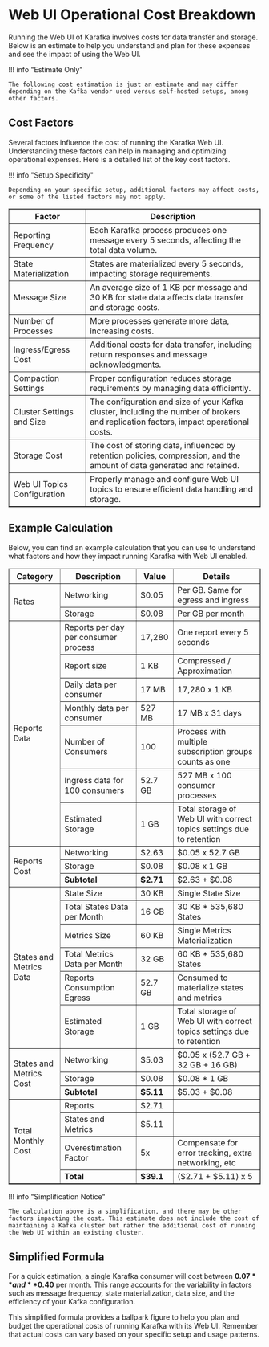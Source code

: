 # Web UI Operational Cost Breakdown

Running the Web UI of Karafka involves costs for data transfer and storage. Below is an estimate to help you understand and plan for these expenses and see the impact of using the Web UI.

!!! info "Estimate Only"

    The following cost estimation is just an estimate and may differ depending on the Kafka vendor used versus self-hosted setups, among other factors.

## Cost Factors

Several factors influence the cost of running the Karafka Web UI. Understanding these factors can help in managing and optimizing operational expenses. Here is a detailed list of the key cost factors.

!!! info "Setup Specificity"

    Depending on your specific setup, additional factors may affect costs, or some of the listed factors may not apply.

<table border="1">
    <thead>
        <tr>
            <th>Factor</th>
            <th>Description</th>
        </tr>
    </thead>
    <tbody>
        <tr>
            <td>Reporting Frequency</td>
            <td>Each Karafka process produces one message every 5 seconds, affecting the total data volume.</td>
        </tr>
        <tr>
            <td>State Materialization</td>
            <td>States are materialized every 5 seconds, impacting storage requirements.</td>
        </tr>
        <tr>
            <td>Message Size</td>
            <td>An average size of 1 KB per message and 30 KB for state data affects data transfer and storage costs.</td>
        </tr>
        <tr>
            <td>Number of Processes</td>
            <td>More processes generate more data, increasing costs.</td>
        </tr>
        <tr>
            <td>Ingress/Egress Cost</td>
            <td>Additional costs for data transfer, including return responses and message acknowledgments.</td>
        </tr>
        <tr>
            <td>Compaction Settings</td>
            <td>Proper configuration reduces storage requirements by managing data efficiently.</td>
        </tr>
        <tr>
            <td>Cluster Settings and Size</td>
            <td>The configuration and size of your Kafka cluster, including the number of brokers and replication factors, impact operational costs.</td>
        </tr>
        <tr>
            <td>Storage Cost</td>
            <td>The cost of storing data, influenced by retention policies, compression, and the amount of data generated and retained.</td>
        </tr>
        <tr>
            <td>Web UI Topics Configuration</td>
            <td>Properly manage and configure Web UI topics to ensure efficient data handling and storage.</td>
        </tr>
    </tbody>
</table>

## Example Calculation

Below, you can find an example calculation that you can use to understand what factors and how they impact running Karafka with Web UI enabled.

<table border="1">
    <thead>
        <tr>
            <th>Category</th>
            <th>Description</th>
            <th>Value</th>
            <th>Details</th>
        </tr>
    </thead>
    <tbody>
        <tr>
            <td rowspan="2">Rates</td>
            <td>Networking</td>
            <td>$0.05</td>
            <td>Per GB. Same for egress and ingress</td>
        </tr>
        <tr>
            <td>Storage</td>
            <td>$0.08</td>
            <td>Per GB per month</td>
        </tr>
        <tr>
            <td rowspan="7">Reports Data</td>
            <td>Reports per day per consumer process</td>
            <td>17,280</td>
            <td>One report every 5 seconds</td>
        </tr>
        <tr>
            <td>Report size</td>
            <td>1 KB</td>
            <td>Compressed / Approximation</td>
        </tr>
        <tr>
            <td>Daily data per consumer</td>
            <td>17 MB</td>
            <td>17,280 x 1 KB</td>
        </tr>
        <tr>
            <td>Monthly data per consumer</td>
            <td>527 MB</td>
            <td>17 MB x 31 days</td>
        </tr>
        <tr>
            <td>Number of Consumers</td>
            <td>100</td>
            <td>Process with multiple subscription groups counts as one</td>
        </tr>
        <tr>
            <td>Ingress data for 100 consumers</td>
            <td>52.7 GB</td>
            <td>527 MB x 100 consumer processes</td>
        </tr>
        <tr>
            <td>Estimated Storage</td>
            <td>1 GB</td>
            <td>Total storage of Web UI with correct topics settings due to retention</td>
        </tr>
        <tr>
            <td rowspan="3">Reports Cost</td>
            <td>Networking</td>
            <td>$2.63</td>
            <td>$0.05 x 52.7 GB</td>
        </tr>
        <tr>
            <td>Storage</td>
            <td>$0.08</td>
            <td>$0.08 x 1 GB</td>
        </tr>
        <tr>
            <td><strong>Subtotal</strong></td>
            <td><strong>$2.71</strong></td>
            <td>$2.63 + $0.08</td>
        </tr>
        <tr>
            <td rowspan="6">States and Metrics Data</td>
            <td>State Size</td>
            <td>30 KB</td>
            <td>Single State Size</td>
        </tr>
        <tr>
            <td>Total States Data per Month</td>
            <td>16 GB</td>
            <td>30 KB * 535,680 States</td>
        </tr>
        <tr>
            <td>Metrics Size</td>
            <td>60 KB</td>
            <td>Single Metrics Materialization</td>
        </tr>
        <tr>
            <td>Total Metrics Data per Month</td>
            <td>32 GB</td>
            <td>60 KB * 535,680 States</td>
        </tr>
        <tr>
            <td>Reports Consumption Egress</td>
            <td>52.7 GB</td>
            <td>Consumed to materialize states and metrics</td>
        </tr>
        <tr>
            <td>Estimated Storage</td>
            <td>1 GB</td>
            <td>Total storage of Web UI with correct topics settings due to retention</td>
        </tr>
        <tr>
            <td rowspan="3">States and Metrics Cost</td>
            <td>Networking</td>
            <td>$5.03</td>
            <td>$0.05 x (52.7 GB + 32 GB + 16 GB)</td>
        </tr>
        <tr>
            <td>Storage</td>
            <td>$0.08</td>
            <td>$0.08 * 1 GB</td>
        </tr>
        <tr>
            <td><strong>Subtotal</strong></td>
            <td><strong>$5.11</strong></td>
            <td>$5.03 + $0.08</td>
        </tr>
        <tr>
            <td rowspan="4">Total Monthly Cost</td>
            <td>Reports</td>
            <td>$2.71</td>
            <td></td>
        </tr>
        <tr>
            <td>States and Metrics</td>
            <td>$5.11</td>
            <td></td>
        </tr>
        <tr>
            <td>Overestimation Factor</td>
            <td>5x</td>
            <td>Compensate for error tracking, extra networking, etc</td>
        </tr>
        <tr>
            <td><strong>Total</strong></td>
            <td><strong>$39.1</strong></td>
            <td>($2.71 + $5.11) x 5</td>
        </tr>
    </tbody>
</table>

!!! info "Simplification Notice"

    The calculation above is a simplification, and there may be other factors impacting the cost. This estimate does not include the cost of maintaining a Kafka cluster but rather the additional cost of running the Web UI within an existing cluster.

## Simplified Formula

For a quick estimation, a single Karafka consumer will cost between **$0.07** and **$0.40** per month. This range accounts for the variability in factors such as message frequency, state materialization, data size, and the efficiency of your Kafka configuration.

This simplified formula provides a ballpark figure to help you plan and budget the operational costs of running Karafka with its Web UI. Remember that actual costs can vary based on your specific setup and usage patterns.

